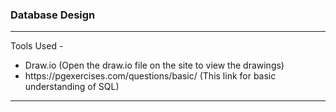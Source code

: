 ### Database Design
<hr />
Tools Used - 
	<ul>
		<li> Draw.io (Open the draw.io file on the site to view the drawings) </li>
		<li> https://pgexercises.com/questions/basic/ (This link for basic understanding of SQL) </li>	
	</ul>

<hr />